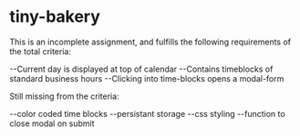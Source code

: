 # tiny-bakery

This is an incomplete assignment, and fulfills the following requirements of the total criteria:

--Current day is displayed at top of calendar
--Contains timeblocks of standard business hours
--Clicking into time-blocks opens a modal-form

Still missing from the criteria:

--color coded time blocks
--persistant storage
--css styling
--function to close modal on submit
